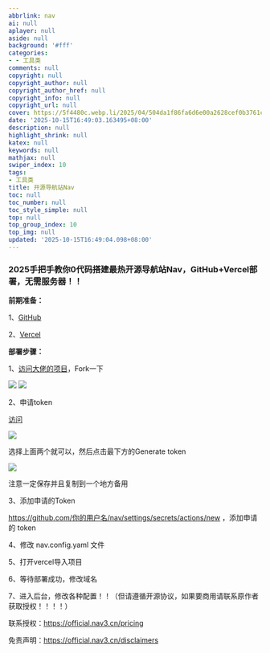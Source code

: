 ```yaml
---
abbrlink: nav
ai: null
aplayer: null
aside: null
background: '#fff'
categories:
- - 工具类
comments: null
copyright: null
copyright_author: null
copyright_author_href: null
copyright_info: null
copyright_url: null
cover: https://5f4480c.webp.li/2025/04/504da1f86fa6d6e00a2628cef0b3761c.jpg
date: '2025-10-15T16:49:03.163495+08:00'
description: null
highlight_shrink: null
katex: null
keywords: null
mathjax: null
swiper_index: 10
tags:
- 工具类
title: 开源导航站Nav
toc: null
toc_number: null
toc_style_simple: null
top: null
top_group_index: 10
top_img: null
updated: '2025-10-15T16:49:04.098+08:00'
---
```

### 2025手把手教你0代码搭建最热开源导航站Nav，GitHub+Vercel部署，无需服务器！！

**前期准备：**

1、[GitHub](https://github.com/)

2、[Vercel](https://vercel.com/)

**部署步骤：**

1、[访问大佬的项目](https://github.com/xjh22222228/nav)，Fork一下


<img src="https://5f4480c.webp.li/2025/10/59af2b9a8df49553ff5b2a7cb536102d.png" >


<img src="https://5f4480c.webp.li/2025/10/59af2b9a8df49553ff5b2a7cb536102d.png" >

2、申请token

[访问](https://github.com/settings/tokens/new)


<img src="https://5f4480c.webp.li/2025/10/f5fad1c6a2165556a5e86fb5a1e0108c.png" >

选择上面两个就可以，然后点击最下方的Generate token


<img src="https://5f4480c.webp.li/2025/10/f535cfb315ab2cf10bd9b622474a800d.png" >


注意一定保存并且复制到一个地方备用

3、添加申请的Token

https://github.com/你的用户名/nav/settings/secrets/actions/new ，添加申请的 token

4、修改 nav.config.yaml 文件

5、打开vercel导入项目

6、等待部署成功，修改域名

7、进入后台，修改各种配置！！（但请遵循开源协议，如果要商用请联系原作者获取授权！！！！）

联系授权：https://official.nav3.cn/pricing

免责声明：https://official.nav3.cn/disclaimers
